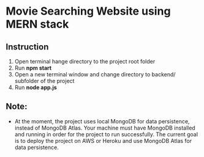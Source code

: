 # Movie Searching Website using MERN stack

## Instruction
1. Open terminal hange directory to the project root folder
2. Run **npm start**
3. Open a new terminal window and change directory to backend/ subfolder of the project
4. Run **node app.js**

## Note:
- At the moment, the project uses local MongoDB for data persistence, instead of MongoDB Atlas. Your machine must have MongoDB installed and running in order for the project to run successfully. The current goal is to deploy the project on AWS or Heroku and use MongoDB Atlas for data persistence.
